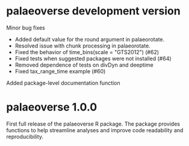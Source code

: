 # palaeoverse development version
Minor bug fixes

* Added default value for the round argument in palaeorotate. 
* Resolved issue with chunk processing in palaeorotate.
* Fixed the behavior of time_bins(scale = "GTS2012") (#62)
* Fixed tests when suggested packages were not installed (#64)
* Removed dependence of tests on divDyn and deeptime
* Fixed tax_range_time example (#60)

Added package-level documentation function

# palaeoverse 1.0.0
First full release of the palaeoverse R package.
The package provides functions to help streamline analyses and improve code readability and reproducibility.
